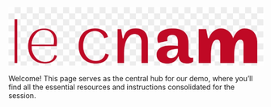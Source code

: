 ![CNAM LOGO](pics/logo-le-cnam.jpeg)

Welcome! This page serves as the central hub for our demo, where you’ll find all the essential resources and instructions consolidated for the session.
